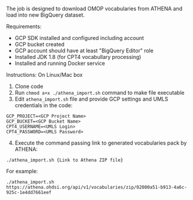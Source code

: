 The job is designed to download OMOP vocabularies from ATHENA and load into new BigQuery dataset.

Requirements:
- GCP SDK installed and configured including account
- GCP bucket created
- GCP account should have at least "BigQuery Editor" role
- Installed JDK 1.8 (for CPT4 vocabullary processing)
- Installed and running Docker service

Instructions:
On Linux/Mac box

1. Clone code
2. Run `chmod a+x ./athena_import.sh` command to make file executable
3. Edit `athena_import.sh` file and provide GCP settings and UMLS credentials in the code:
```
GCP_PROJECT=<GCP Project Name>
GCP_BUCKET=<GCP Bucket Name>
CPT4_USERNAME=<UMLS Login>
CPT4_PASSWORD=<UMLS Password>
```
4. Execute the command passing link to generated vocabularies pack by ATHENA:
```
./athena_import.sh {Link to Athena ZIP file}
```
For example:
```
./athena_import.sh https://athena.ohdsi.org/api/v1/vocabularies/zip/02000a51-b913-4a6c-925c-1e4dd7661eef
```
